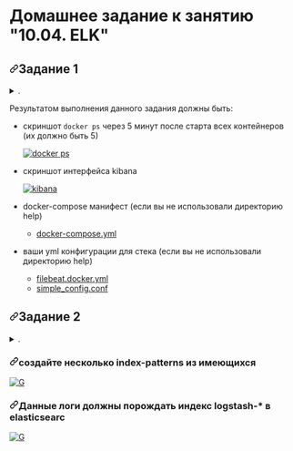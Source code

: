 <h1>Домашнее задание к занятию "10.04. ELK"</h1>
  
</details>  
<h2 dir="auto"><a id="user-content-задание-1" class="anchor" aria-hidden="true" href="#задание-1"><svg class="octicon octicon-link" viewBox="0 0 16 16" version="1.1" width="16" height="16" aria-hidden="true"><path fill-rule="evenodd" d="M7.775 3.275a.75.75 0 001.06 1.06l1.25-1.25a2 2 0 112.83 2.83l-2.5 2.5a2 2 0 01-2.83 0 .75.75 0 00-1.06 1.06 3.5 3.5 0 004.95 0l2.5-2.5a3.5 3.5 0 00-4.95-4.95l-1.25 1.25zm-4.69 9.64a2 2 0 010-2.83l2.5-2.5a2 2 0 012.83 0 .75.75 0 001.06-1.06 3.5 3.5 0 00-4.95 0l-2.5 2.5a3.5 3.5 0 004.95 4.95l1.25-1.25a.75.75 0 00-1.06-1.06l-1.25 1.25a2 2 0 01-2.83 0z"></path></svg></a>Задание 1</h2>
<details><summary>.</summary>
<p dir="auto">Вам необходимо поднять в докере:</p>
<ul dir="auto">
<li>elasticsearch(hot и warm ноды)</li>
<li>logstash</li>
<li>kibana</li>
<li>filebeat</li>
</ul>
<p dir="auto">и связать их между собой.</p>
<p dir="auto">Logstash следует сконфигурировать для приёма по tcp json сообщений.</p>
<p dir="auto">Filebeat следует сконфигурировать для отправки логов docker вашей системы в logstash.</p>
<p dir="auto">В директории <a href="/run0ut/devops-netology/blob/main/03-mnt-homeworks/10-monitoring-04-elk/help">help</a> находится манифест docker-compose и конфигурации filebeat/logstash для быстрого
выполнения данного задания.</p>
<p dir="auto">Результатом выполнения данного задания должны быть:</p>
<ul dir="auto">
<li>скриншот <code>docker ps</code> через 5 минут после старта всех контейнеров (их должно быть 5)</li>
<li>скриншот интерфейса kibana</li>
<li>docker-compose манифест (если вы не использовали директорию help)</li>
<li>ваши yml конфигурации для стека (если вы не использовали директорию help)</li>
</ul>
</details>  
<p dir="auto">Результатом выполнения данного задания должны быть:</p>
<ul dir="auto">
<li>
<p dir="auto">скриншот <code>docker ps</code> через 5 минут после старта всех контейнеров (их должно быть 5)</p>
<p dir="auto"><a target="_blank" rel="noopener noreferrer" href="/vitsinv/learning_ansible/blob/main/10_4_ELK/files/dockerps.jpg"><img src="/vitsinv/learning_ansible/blob/main/10_4_ELK/files/dockerps.jpg" alt="docker ps" style="max-width: 100%;"></a></p>
</li>
<li>
<p dir="auto">скриншот интерфейса kibana</p>
<p dir="auto"><a target="_blank" rel="noopener noreferrer" href="/vitsinv/learning_ansible/blob/main/10_4_ELK/files/kibana.jpg"><img src="/vitsinv/learning_ansible/blob/main/10_4_ELK/files/kibana.jpg" alt="kibana" style="max-width: 100%;"></a></p>
</li>
<li>
<p dir="auto">docker-compose манифест (если вы не использовали директорию help)</p>
<ul dir="auto">
<li><a href="/vitsinv/learning_ansible/blob/main/10_4_ELK/stack/docker-compose.yml">docker-compose.yml</a></li>
</ul>
</li>
<li>
<p dir="auto">ваши yml конфигурации для стека (если вы не использовали директорию help)</p>
<ul dir="auto">
<li><a href="/vitsinv/learning_ansible/blob/main/10_4_ELK/stack/filebeat/filebeat.docker.yml">filebeat.docker.yml</a></li>
<li><a href="/vitsinv/learning_ansible/blob/main/10_4_ELK/pipeline/simple_config.conf">simple_config.conf</a></li>
</ul>
</li>
</ul>
<h2 dir="auto"><a id="user-content-задание-2" class="anchor" aria-hidden="true" href="#задание-2"><svg class="octicon octicon-link" viewBox="0 0 16 16" version="1.1" width="16" height="16" aria-hidden="true"><path fill-rule="evenodd" d="M7.775 3.275a.75.75 0 001.06 1.06l1.25-1.25a2 2 0 112.83 2.83l-2.5 2.5a2 2 0 01-2.83 0 .75.75 0 00-1.06 1.06 3.5 3.5 0 004.95 0l2.5-2.5a3.5 3.5 0 00-4.95-4.95l-1.25 1.25zm-4.69 9.64a2 2 0 010-2.83l2.5-2.5a2 2 0 012.83 0 .75.75 0 001.06-1.06 3.5 3.5 0 00-4.95 0l-2.5 2.5a3.5 3.5 0 004.95 4.95l1.25-1.25a.75.75 0 00-1.06-1.06l-1.25 1.25a2 2 0 01-2.83 0z"></path></svg></a>Задание 2</h2>
<details><summary>.</summary>
<p dir="auto">Перейдите в меню <a href="http://localhost:5601/app/management/kibana/indexPatterns/create" rel="nofollow">создания index-patterns  в kibana</a>
и создайте несколько index-patterns из имеющихся.</p>
<p dir="auto">Перейдите в меню просмотра логов в kibana (Discover) и самостоятельно изучите как отображаются логи и как производить
поиск по логам.</p>
<p dir="auto">В манифесте директории help также приведенно dummy приложение, которое генерирует рандомные события в stdout контейнера.
Данные логи должны порождать индекс logstash-* в elasticsearch. Если данного индекса нет - воспользуйтесь советами
и источниками из раздела "Дополнительные ссылки" данного ДЗ.</p>
</details>  
<h3 dir="auto"><a id="user-content-создайте-несколько-index-patterns-из-имеющихся" class="anchor" aria-hidden="true" href="#создайте-несколько-index-patterns-из-имеющихся"><svg class="octicon octicon-link" viewBox="0 0 16 16" version="1.1" width="16" height="16" aria-hidden="true"><path fill-rule="evenodd" d="M7.775 3.275a.75.75 0 001.06 1.06l1.25-1.25a2 2 0 112.83 2.83l-2.5 2.5a2 2 0 01-2.83 0 .75.75 0 00-1.06 1.06 3.5 3.5 0 004.95 0l2.5-2.5a3.5 3.5 0 00-4.95-4.95l-1.25 1.25zm-4.69 9.64a2 2 0 010-2.83l2.5-2.5a2 2 0 012.83 0 .75.75 0 001.06-1.06 3.5 3.5 0 00-4.95 0l-2.5 2.5a3.5 3.5 0 004.95 4.95l1.25-1.25a.75.75 0 00-1.06-1.06l-1.25 1.25a2 2 0 01-2.83 0z"></path></svg></a>создайте несколько index-patterns из имеющихся</h3>
<p dir="auto"><a target="_blank" rel="noopener noreferrer" href="/vitsinv/learning_ansible/blob/main/10_4_ELK/files/pattern1.jpg"><img src="/vitsinv/learning_ansible/blob/main/10_4_ELK/files/pattern1.jpg" alt="G" style="max-width: 100%;"></a></p>
<h3 dir="auto"><a id="user-content-данные-логи-должны-порождать-индекс-logstash--в-elasticsearc" class="anchor" aria-hidden="true" href="#данные-логи-должны-порождать-индекс-logstash--в-elasticsearc"><svg class="octicon octicon-link" viewBox="0 0 16 16" version="1.1" width="16" height="16" aria-hidden="true"><path fill-rule="evenodd" d="M7.775 3.275a.75.75 0 001.06 1.06l1.25-1.25a2 2 0 112.83 2.83l-2.5 2.5a2 2 0 01-2.83 0 .75.75 0 00-1.06 1.06 3.5 3.5 0 004.95 0l2.5-2.5a3.5 3.5 0 00-4.95-4.95l-1.25 1.25zm-4.69 9.64a2 2 0 010-2.83l2.5-2.5a2 2 0 012.83 0 .75.75 0 001.06-1.06 3.5 3.5 0 00-4.95 0l-2.5 2.5a3.5 3.5 0 004.95 4.95l1.25-1.25a.75.75 0 00-1.06-1.06l-1.25 1.25a2 2 0 01-2.83 0z"></path></svg></a>Данные логи должны порождать индекс logstash-* в elasticsearc</h3>
<p dir="auto"><a target="_blank" rel="noopener noreferrer" href="/vitsinv/learning_ansible/blob/main/10_4_ELK/files/pattern.jpg"><img src="/vitsinv/learning_ansible/blob/main/10_4_ELK/files/pattern.jpg" alt="G" style="max-width: 100%;"></a></p>
</article>
